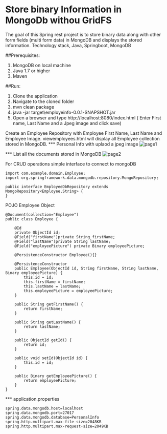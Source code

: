 # Store binary Information in MongoDb withou GridFS

The goal of this Spring rest project is to store binary data along with other form fields (multi form data) in MongoDB and displays the stored information.
Technology stack, Java, Springboot, MongoDB


##Prerequisites:
1. MongoDB on local machine
2. Java 1.7 or higher
3. Maven


##Run:
1. Clone the application
2. Navigate to the cloned folder
3. mvn clean package
4. java -jar target\employeinfo-0.0.1-SNAPSHOT.jar
5. Open a browser and type http://localhost:8080/index.html
( Enter First name, Last Name and a Jpeg image and click save)

Create an Employee Repository with Employee First Name, Last Name and Employee Image. viewemployees.html  will display all Employee collection stored in MongoDB.
*** Personal Info with uplaod a jpeg image
![page1](https://cloud.githubusercontent.com/assets/14111135/22045395/a1d20cee-dcdf-11e6-9ae4-5118ba00c22e.PNG)

*** List all the documents stored in MongoDB
![page2](https://cloud.githubusercontent.com/assets/14111135/22045438/d82033fc-dcdf-11e6-9eac-7f0db3039301.PNG)

For CRUD operations simple interface to connect to mongoDB
```
import com.example.domain.Employee;
import org.springframework.data.mongodb.repository.MongoRepository;

public interface EmployeeDbRepository extends MongoRepository<Employee,String> {
}

```

POJO Employee Object
```
@Document(collection="Employee")
public class Employee {

    @Id
    private ObjectId id;
    @Field("firstName")private String firstName;
    @Field("lastName")private String lastName;
    @Field("employeePicture") private Binary employeePicture;

    @PersistenceConstructor Employee(){}

    @PersistenceConstructor
    public Employee(ObjectId id, String firstName, String lastName, Binary employeePicture) {
        this.id = id;
        this.firstName = firstName;
        this.lastName = lastName;
        this.employeePicture = employeePicture;
    }

    public String getFirstName() {
        return firstName;
    }

    public String getLastName() {
        return lastName;
    }

    public ObjectId getId() {
        return id;
    }

    public void setId(ObjectId id) {
        this.id = id;
    }

    public Binary getEmployeePicture() {
        return employeePicture;
    }
}
```

*** application.properties
```
spring.data.mongodb.host=localhost
spring.data.mongodb.port=27017
spring.data.mongodb.database=PersonalInfo
spring.http.multipart.max-file-size=2048KB
spring.http.multipart.max-request-size=2049KB
```





